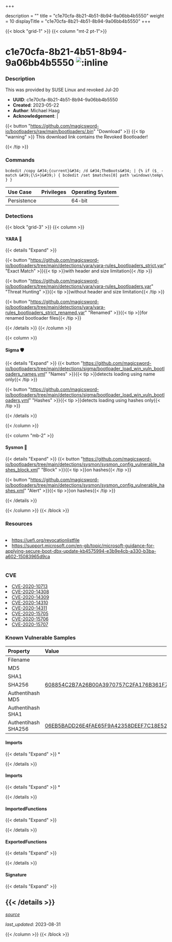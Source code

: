 +++

description = ""
title = "c1e70cfa-8b21-4b51-8b94-9a06bb4b5550"
weight = 10
displayTitle = "c1e70cfa-8b21-4b51-8b94-9a06bb4b5550"
+++


{{< block "grid-1" >}}
{{< column "mt-2 pt-1">}}


# c1e70cfa-8b21-4b51-8b94-9a06bb4b5550 ![:inline](/images/twitter_verified.png) 


### Description

This was provided by SUSE Linux and revoked Jul-20
- **UUID**: c1e70cfa-8b21-4b51-8b94-9a06bb4b5550
- **Created**: 2023-05-22
- **Author**: Michael Haag
- **Acknowledgement**:  | [](https://twitter.com/)

{{< button "https://github.com/magicsword-io/bootloaders/raw/main/bootloaders/.bin" "Download" >}}
{{< tip "warning" >}}
This download link contains the Revoked Bootloader!

{{< /tip >}}

### Commands

```
bcdedit /copy &#34;{current}&#34; /d &#34;TheBoots&#34; | {% if ($_ -match &#39;{\S+}&#39;) { bcdedit /set $matches[0] path \windows\temp\ } }
```


| Use Case | Privileges | Operating System | 
|:---- | ---- | ---- |
| Persistence |  | 64-bit |



### Detections


{{< block "grid-3" >}}
{{< column >}}
#### YARA 🏹
{{< details "Expand" >}}

{{< button "https://github.com/magicsword-io/bootloaders/tree/main/detections/yara/yara-rules_bootloaders_strict.yar" "Exact Match" >}}{{< tip >}}with header and size limitation{{< /tip >}} 

{{< button "https://github.com/magicsword-io/bootloaders/tree/main/detections/yara/yara-rules_bootloaders.yar" "Threat Hunting" >}}{{< tip >}}without header and size limitation{{< /tip >}} 

{{< button "https://github.com/magicsword-io/bootloaders/tree/main/detections/yara/yara-rules_bootloaders_strict_renamed.yar" "Renamed" >}}{{< tip >}}for renamed bootloader files{{< /tip >}} 


{{< /details >}}
{{< /column >}}



{{< column >}}

#### Sigma 🛡️
{{< details "Expand" >}}
{{< button "https://github.com/magicsword-io/bootloaders/tree/main/detections/sigma/bootloader_load_win_vuln_bootloaders_names.yml" "Names" >}}{{< tip >}}detects loading using name only{{< /tip >}} 


{{< button "https://github.com/magicsword-io/bootloaders/tree/main/detections/sigma/bootloader_load_win_vuln_bootloaders.yml" "Hashes" >}}{{< tip >}}detects loading using hashes only{{< /tip >}} 

{{< /details >}}

{{< /column >}}


{{< column "mb-2" >}}

#### Sysmon 🔎
{{< details "Expand" >}}
{{< button "https://github.com/magicsword-io/bootloaders/tree/main/detections/sysmon/sysmon_config_vulnerable_hashes_block.xml" "Block" >}}{{< tip >}}on hashes{{< /tip >}} 

{{< button "https://github.com/magicsword-io/bootloaders/tree/main/detections/sysmon/sysmon_config_vulnerable_hashes.xml" "Alert" >}}{{< tip >}}on hashes{{< /tip >}} 

{{< /details >}}

{{< /column >}}
{{< /block >}}


### Resources
<br>
<li><a href="https://uefi.org/revocationlistfile">https://uefi.org/revocationlistfile</a></li>
<li><a href="https://support.microsoft.com/en-gb/topic/microsoft-guidance-for-applying-secure-boot-dbx-update-kb4575994-e3b9e4cb-a330-b3ba-a602-15083965d9ca">https://support.microsoft.com/en-gb/topic/microsoft-guidance-for-applying-secure-boot-dbx-update-kb4575994-e3b9e4cb-a330-b3ba-a602-15083965d9ca</a></li>
<br>

### CVE

<li><a href="https://cve.mitre.org/cgi-bin/cvename.cgi?name=CVE-2020-10713">CVE-2020-10713</a></li>
<li><a href="https://cve.mitre.org/cgi-bin/cvename.cgi?name=CVE-2020-14308">CVE-2020-14308</a></li>
<li><a href="https://cve.mitre.org/cgi-bin/cvename.cgi?name=CVE-2020-14309">CVE-2020-14309</a></li>
<li><a href="https://cve.mitre.org/cgi-bin/cvename.cgi?name=CVE-2020-14310">CVE-2020-14310</a></li>
<li><a href="https://cve.mitre.org/cgi-bin/cvename.cgi?name=CVE-2020-14311">CVE-2020-14311</a></li>
<li><a href="https://cve.mitre.org/cgi-bin/cvename.cgi?name=CVE-2020-15705">CVE-2020-15705</a></li>
<li><a href="https://cve.mitre.org/cgi-bin/cvename.cgi?name=CVE-2020-15706">CVE-2020-15706</a></li>
<li><a href="https://cve.mitre.org/cgi-bin/cvename.cgi?name=CVE-2020-15707">CVE-2020-15707</a></li>

### Known Vulnerable Samples

| Property           | Value |
|:-------------------|:------|
| Filename           |  |
| MD5                | [](https://www.virustotal.com/gui/file/) |
| SHA1               | [](https://www.virustotal.com/gui/file/) |
| SHA256             | [608854C2B7A26B00A3970757C2FA176B361F74FE094F7CFA482C439071279548](https://www.virustotal.com/gui/file/608854C2B7A26B00A3970757C2FA176B361F74FE094F7CFA482C439071279548) |
| Authentihash MD5   | [](https://www.virustotal.com/gui/search/authentihash%253A) |
| Authentihash SHA1  | [](https://www.virustotal.com/gui/search/authentihash%253A) |
| Authentihash SHA256| [06EB5BADD26E4FAE65F9A42358DEEF7C18E52CC05FBB7FC76776E69D1B982A14](https://www.virustotal.com/gui/search/authentihash%253A06EB5BADD26E4FAE65F9A42358DEEF7C18E52CC05FBB7FC76776E69D1B982A14) |


#### Imports
{{< details "Expand" >}}
* 

{{< /details >}}
#### Imports
{{< details "Expand" >}}
* 

{{< /details >}}
#### ImportedFunctions
{{< details "Expand" >}}

{{< /details >}}
#### ExportedFunctions
{{< details "Expand" >}}

{{< /details >}}

#### Signature
{{< details "Expand" >}}

{{< /details >}}
-----



[*source*](https://github.com/magicsword-io/bootloaders/tree/main/yaml/c1e70cfa-8b21-4b51-8b94-9a06bb4b5550.yaml)

*last_updated:* 2023-08-31








{{< /column >}}
{{< /block >}}
